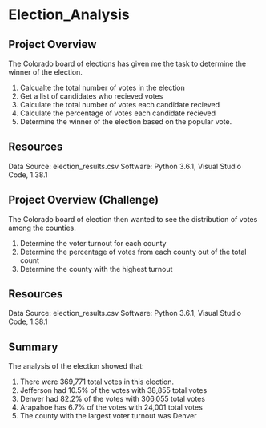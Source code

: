 # Election_Analysis


## Project Overview
The Colorado board of elections has given me the task to determine the winner of the election. 

1. Calcualte the total number of votes in the election
2. Get a list of candidates who recieved votes
3. Calculate the total number of votes each candidate recieved
4. Calculate the percentage of votes each candidate recieved
5. Determine the winner of the election based on the popular vote.



## Resources
Data Source: election_results.csv
Software: Python 3.6.1, Visual Studio Code, 1.38.1


## Project Overview (Challenge)
The Colorado board of election then wanted to see the distribution of votes among the counties. 
1. Determine the voter turnout for each county
2. Determine the percentage of votes from each county out of the total count
3. Determine the county with the highest turnout

## Resources
Data Source: election_results.csv
Software: Python 3.6.1, Visual Studio Code, 1.38.1

## Summary 
The analysis of the election showed that: 
1. There were 369,771 total votes in this election. 
2. Jefferson had 10.5% of the votes with 38,855 total votes
3. Denver had 82.2% of the votes with 306,055 total votes
4. Arapahoe has 6.7% of the votes with 24,001 total votes
5. The county with the largest voter turnout was Denver

